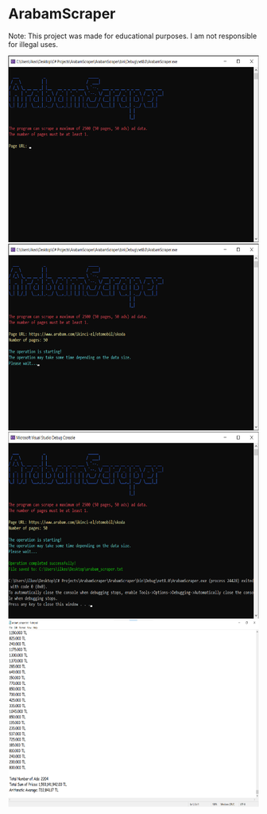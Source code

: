 # ArabamScraper

Note: This project was made for educational purposes. I am not responsible for illegal uses.

<img width="750" height="375" src="ArabamScraper/Images/image_1.png">
<img width="750" height="375" src="ArabamScraper/Images/image_2.png">
<img width="750" height="375" src="ArabamScraper/Images/image_3.png">
<img width="750" height="375" src="ArabamScraper/Images/image_4.png">
